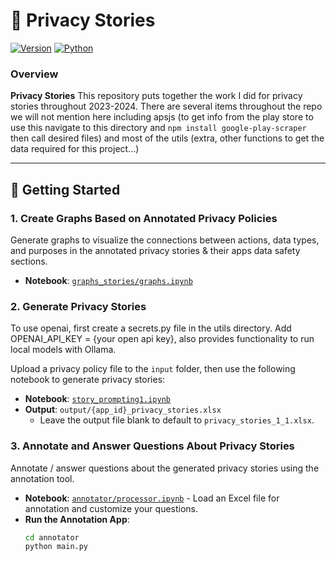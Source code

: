 # 📜 Privacy Stories
[![Version](https://img.shields.io/badge/version-0.2.7-blue.svg)](https://github.com/your_repo)
[![Python](https://img.shields.io/badge/python-green.svg)](https://www.python.org/)

### Overview

**Privacy Stories** This repository puts together the work I did for privacy stories throughout 2023-2024. There are several items throughout the repo we will not mention here including apsjs (to get info from the play store to use this navigate to this directory and ```npm install google-play-scraper``` then call desired files) and most of the utils (extra, other functions to get the data required for this project...) 

---

## 🔮 Getting Started

### 1. Create Graphs Based on Annotated Privacy Policies

Generate graphs to visualize the connections between actions, data types, and purposes in the annotated privacy stories & their apps data safety sections.

- **Notebook**: [`graphs_stories/graphs.ipynb`](graphs_stories/graphs.ipynb)

### 2. Generate Privacy Stories

To use openai, first create a secrets.py file in the utils directory. Add OPENAI_API_KEY = {your open api key}, 
also provides functionality to run local models with Ollama. 

Upload a privacy policy file to the `input` folder, then use the following notebook to generate privacy stories:

- **Notebook**: [`story_prompting1.ipynb`](story_prompting1.ipynb)
- **Output**: `output/{app_id}_privacy_stories.xlsx` 
  - Leave the output file blank to default to `privacy_stories_1_1.xlsx`.

### 3. Annotate and Answer Questions About Privacy Stories

Annotate / answer questions about the generated privacy stories using the annotation tool.

- **Notebook**: [`annotator/processor.ipynb`](annotator/processor.ipynb) - Load an Excel file for annotation and customize your questions.
- **Run the Annotation App**:
  ```bash
  cd annotator
  python main.py
